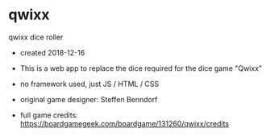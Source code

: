 # qwixx

qwixx dice roller

- created 2018-12-16

- This is a web app to replace the dice required for the dice game "Qwixx"

- no framework used, just JS / HTML / CSS

- original game designer: Steffen Benndorf

- full game credits: https://boardgamegeek.com/boardgame/131260/qwixx/credits
